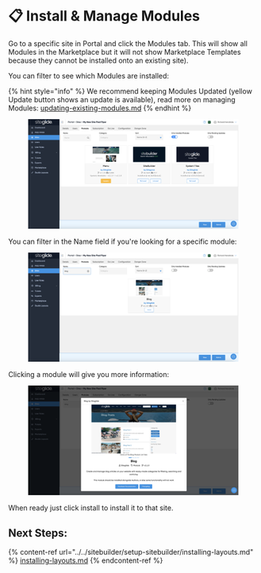 # 📋 Install & Manage Modules

Go to a specific site in Portal and click the Modules tab. This will show all Modules in the Marketplace but it will not show Marketplace Templates because they cannot be installed onto an existing site).

You can filter to see which Modules are installed:

{% hint style="info" %}
We recommend keeping Modules Updated (yellow Update button shows an update is available), read more on managing Modules: [updating-existing-modules.md](../../developer-tools/marketplace/building-for-marketplace/updating-existing-modules.md "mention")
{% endhint %}

<figure><img src="../../.gitbook/assets/Siteglide-Modules-Installed.png" alt=""><figcaption></figcaption></figure>

You can filter in the Name field if you're looking for a specific module:

<figure><img src="../../.gitbook/assets/Siteglide-Modules-Blog.png" alt=""><figcaption></figcaption></figure>

Clicking a module will give you more information:

<figure><img src="../../.gitbook/assets/Siteglide-Modules-Blog-Info.png" alt=""><figcaption></figcaption></figure>

When ready just click install to install it to that site.

## Next Steps:

{% content-ref url="../../sitebuilder/setup-sitebuilder/installing-layouts.md" %}
[installing-layouts.md](../../sitebuilder/setup-sitebuilder/installing-layouts.md)
{% endcontent-ref %}
